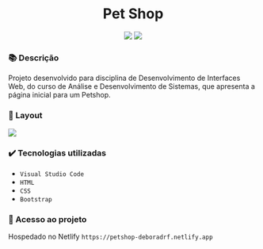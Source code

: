 <h1 align="center">Pet Shop</h1>
<p align="center">
  <img src="https://img.shields.io/badge/STATUS-CONCLUIDO-green?style=plastic">
  <img src="https://img.shields.io/github/stars/deboradrf?style=social">
</p>

### 📚 Descrição
Projeto desenvolvido para disciplina de Desenvolvimento de Interfaces Web, do curso de Análise e Desenvolvimento de Sistemas, que apresenta a página inicial para um Petshop.

### 🎨 Layout
<img src="https://github.com/deboradrf/petshop/assets/130398684/c5d7a629-6dbc-44fb-a293-2af71743ab9b">

### ✔️ Tecnologias utilizadas
- ``Visual Studio Code``
- ``HTML``
- ``CSS``
- ``Bootstrap``

### 📁 Acesso ao projeto
Hospedado no Netlify `https://petshop-deboradrf.netlify.app`
